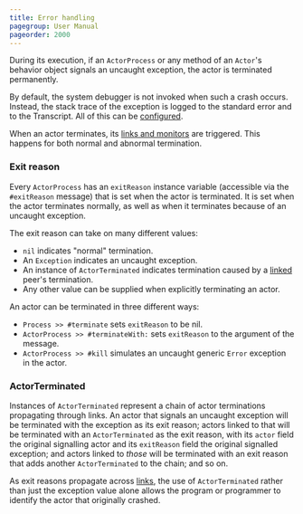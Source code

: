 ```yaml
---
title: Error handling
pagegroup: User Manual
pageorder: 2000
---
```


During its execution, if an `ActorProcess` or any method of an
`Actor`'s behavior object signals an uncaught exception, the actor is
terminated permanently.

By default, the system debugger is not invoked when such a crash
occurs. Instead, the stack trace of the exception is logged to the
standard error and to the Transcript. All of this can be
[configured](tracing.html#enabling-the-system-debugger).

When an actor terminates, its
[links and monitors](links-and-monitors.html) are triggered. This
happens for both normal and abnormal termination.

### Exit reason

Every `ActorProcess` has an `exitReason` instance variable (accessible
via the `#exitReason` message) that is set when the actor is
terminated. It is set when the actor terminates normally, as well as
when it terminates because of an uncaught exception.

The exit reason can take on many different values:

 - `nil` indicates "normal" termination.
 - An `Exception` indicates an uncaught exception.
 - An instance of `ActorTerminated` indicates termination caused by a
   [linked](links-and-monitors.html#links) peer's termination.
 - Any other value can be supplied when explicitly terminating an actor.

An actor can be terminated in three different ways:

 - `Process >> #terminate` sets `exitReason` to be nil.
 - `ActorProcess >> #terminateWith:` sets `exitReason` to the argument
   of the message.
 - `ActorProcess >> #kill` simulates an uncaught generic `Error`
   exception in the actor.

### ActorTerminated

Instances of `ActorTerminated` represent a chain of actor terminations
propagating through links. An actor that signals an uncaught exception
will be terminated with the exception as its exit reason; actors
linked to that will be terminated with an `ActorTerminated` as the
exit reason, with its `actor` field the original signalling actor and
its `exitReason` field the original signalled exception; and actors
linked to *those* will be terminated with an exit reason that adds
another `ActorTerminated` to the chain; and so on.

As exit reasons propagate across [links](links-and-monitors.html), the
use of `ActorTerminated` rather than just the exception value alone
allows the program or programmer to identify the actor that originally
crashed.
